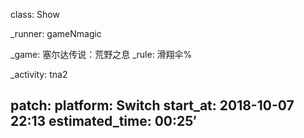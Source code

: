 class: Show

_runner: gameNmagic

_game: 塞尔达传说：荒野之息
_rule: 滑翔伞%

_activity: tna2

patch:
platform: Switch
start_at: 2018-10-07 22:13
estimated_time: 00:25′
---
